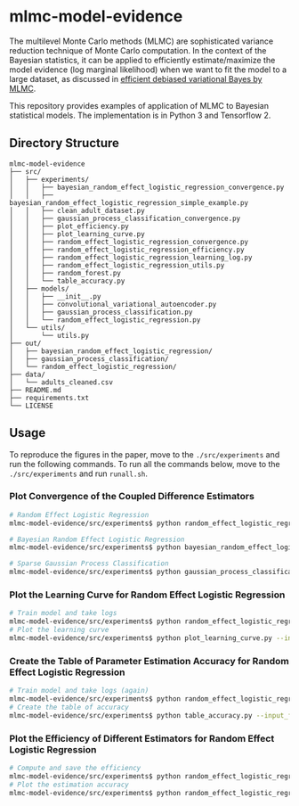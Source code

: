 # mlmc-model-evidence

The multilevel Monte Carlo methods (MLMC) are sophisticated variance reduction technique of Monte Carlo computation. In the context of the Bayesian statistics, it can be applied to efficiently estimate/maximize the model evidence (log marginal likelihood) when we want to fit the model to a large dataset, as discussed in [efficient debiased variational Bayes by MLMC](https://arxiv.org/abs/2001.04676).

This repository provides examples of application of MLMC to Bayesian statistical models. The implementation is in Python 3 and Tensorflow 2.

## Directory Structure

```
mlmc-model-evidence
├── src/
│   ├── experiments/
│   │   ├── bayesian_random_effect_logistic_regression_convergence.py
│   │   ├── bayesian_random_effect_logistic_regression_simple_example.py
│   │   ├── clean_adult_dataset.py
│   │   ├── gaussian_process_classification_convergence.py
│   │   ├── plot_efficiency.py
│   │   ├── plot_learning_curve.py
│   │   ├── random_effect_logistic_regression_convergence.py
│   │   ├── random_effect_logistic_regression_efficiency.py
│   │   ├── random_effect_logistic_regression_learning_log.py
│   │   ├── random_effect_logistic_regression_utils.py
│   │   ├── random_forest.py
│   │   └── table_accuracy.py
│   ├── models/
│   │   ├── __init__.py
│   │   ├── convolutional_variational_autoencoder.py
│   │   ├── gaussian_process_classification.py
│   │   └── random_effect_logistic_regression.py
│   └── utils/
│       └── utils.py
├── out/
│   ├── bayesian_random_effect_logistic_regression/
│   ├── gaussian_process_classification/
│   └── random_effect_logistic_regression/
├── data/
│   └── adults_cleaned.csv
├── README.md
├── requirements.txt
└── LICENSE
```



## Usage

To reproduce the figures in the paper, move to the `./src/experiments` and run the following commands. To run all the commands below, move to the `./src/experiments` and run `runall.sh`.

### Plot Convergence of the Coupled Difference Estimators

```bash
# Random Effect Logistic Regression
mlmc-model-evidence/src/experiments$ python random_effect_logistic_regression_convergence.py

# Bayesian Random Effect Logistic Regression
mlmc-model-evidence/src/experiments$ python bayesian_random_effect_logistic_regression_convergence.py

# Sparse Gaussian Process Classification
mlmc-model-evidence/src/experiments$ python gaussian_process_classification_convergence.py
```

### Plot the Learning Curve for Random Effect Logistic Regression

```bash
# Train model and take logs
mlmc-model-evidence/src/experiments$ python random_effect_logistic_regression_learning_log.py --output_file  ../../out/random_effect_logistic_regression/learning_log.csv
# Plot the learning curve
mlmc-model-evidence/src/experiments$ python plot_learning_curve.py --input_files ../../out/random_effect_logistic_regression/learning_log.csv --output_file  ../../out/random_effect_logistic_regression/learning_curve.pdf
```

### Create the Table of Parameter Estimation Accuracy for Random Effect Logistic Regression

```bash
# Train model and take logs (again)
mlmc-model-evidence/src/experiments$ python random_effect_logistic_regression_learning_log.py --output_file  ../../out/random_effect_logistic_regression/learning_log.csv
# Create the table of accuracy
mlmc-model-evidence/src/experiments$ python table_accuracy.py --input_files ../../out/random_effect_logistic_regression/learning_log.csv --output_file  ../../out/random_effect_logistic_regression/accuracy.csv
```

### Plot the Efficiency of Different Estimators for Random Effect Logistic Regression

```bash
# Compute and save the efficiency
mlmc-model-evidence/src/experiments$ python random_effect_logistic_regression_efficiency.py --output_file  ../../out/random_effect_logistic_regression/efficiency.csv
# Plot the estimation accuracy
mlmc-model-evidence/src/experiments$ python random_effect_logistic_regression_efficiency.py --input_files ../../out/random_effect_logistic_regression/efficiency.csv --output_file  ../../out/random_effect_logistic_regression/efficiency.pdf
```


